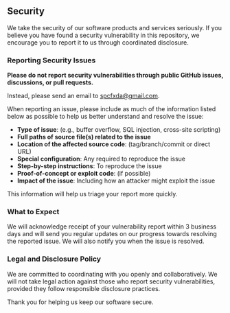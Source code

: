 ## Security

We take the security of our software products and services seriously. If you believe you have found a security vulnerability in this repository, we encourage you to report it to us through coordinated disclosure.

### Reporting Security Issues

**Please do not report security vulnerabilities through public GitHub issues, discussions, or pull requests.**

Instead, please send an email to [spcfxda@gmail.com](mailto:spcfxda@gmail.com).

When reporting an issue, please include as much of the information listed below as possible to help us better understand and resolve the issue:

- **Type of issue**: (e.g., buffer overflow, SQL injection, cross-site scripting)
- **Full paths of source file(s) related to the issue**
- **Location of the affected source code**: (tag/branch/commit or direct URL)
- **Special configuration**: Any required to reproduce the issue
- **Step-by-step instructions**: To reproduce the issue
- **Proof-of-concept or exploit code**: (if possible)
- **Impact of the issue**: Including how an attacker might exploit the issue

This information will help us triage your report more quickly.

### What to Expect

We will acknowledge receipt of your vulnerability report within 3 business days and will send you regular updates on our progress towards resolving the reported issue. We will also notify you when the issue is resolved.

### Legal and Disclosure Policy

We are committed to coordinating with you openly and collaboratively. We will not take legal action against those who report security vulnerabilities, provided they follow responsible disclosure practices.

Thank you for helping us keep our software secure.
